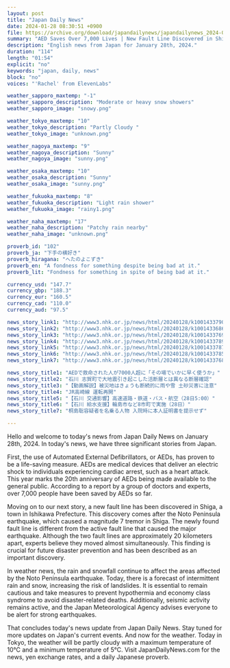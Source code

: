```yaml
---
layout: post
title: "Japan Daily News"
date: 2024-01-28 08:30:51 +0900
file: https://archive.org/download/japandailynews/japandailynews_2024-01-28.mp3
summary: "AED Saves Over 7,000 Lives | New Fault Line Discovered in Shiga | Continued Rain and Earthquake Activity, & more…"
description: "English news from Japan for January 28th, 2024."
duration: "114"
length: "01:54"
explicit: "no"
keywords: "japan, daily, news"
block: "no"
voices: "'Rachel' from ElevenLabs"

weather_sapporo_maxtemp: "-1"
weather_sapporo_description: "Moderate or heavy snow showers"
weather_sapporo_image: "snowy.png"

weather_tokyo_maxtemp: "10"
weather_tokyo_description: "Partly Cloudy "
weather_tokyo_image: "unknown.png"

weather_nagoya_maxtemp: "9"
weather_nagoya_description: "Sunny"
weather_nagoya_image: "sunny.png"

weather_osaka_maxtemp: "10"
weather_osaka_description: "Sunny"
weather_osaka_image: "sunny.png"

weather_fukuoka_maxtemp: "8"
weather_fukuoka_description: "Light rain shower"
weather_fukuoka_image: "rainy1.png"

weather_naha_maxtemp: "17"
weather_naha_description: "Patchy rain nearby"
weather_naha_image: "unknown.png"

proverb_id: "102"
proverb_ja: "下手の横好き"
proverb_hiragana: "へたのよこずき"
proverb_en: "A fondness for something despite being bad at it."
proverb_lit: "Fondness for something in spite of being bad at it."

currency_usd: "147.7"
currency_gbp: "188.3"
currency_eur: "160.5"
currency_cad: "110.0"
currency_aud: "97.5"

news_story_link1: "http://www3.nhk.or.jp/news/html/20240128/k10014337901000.html"
news_story_link2: "http://www3.nhk.or.jp/news/html/20240128/k10014336861000.html"
news_story_link3: "http://www3.nhk.or.jp/news/html/20240128/k10014337691000.html"
news_story_link4: "http://www3.nhk.or.jp/news/html/20240128/k10014337891000.html"
news_story_link5: "http://www3.nhk.or.jp/news/html/20240128/k10014337871000.html"
news_story_link6: "http://www3.nhk.or.jp/news/html/20240128/k10014337851000.html"
news_story_link7: "http://www3.nhk.or.jp/news/html/20240128/k10014337681000.html"

news_story_title1: "AEDで救命された人が7000人超に「その場でいかに早く使うか」"
news_story_title2: "石川 志賀町で大地震引き起こした活断層とは異なる断層確認"
news_story_title3: "【動画解説】被災地はきょうも断続的に雨や雪 土砂災害に注意"
news_story_title4: "JR高崎線 運転再開"
news_story_title5: "【石川 交通影響】高速道路・鉄道・バス・航空（28日5:00）"
news_story_title6: "【石川 給水支援】輪島市など8市町で実施（28日）"
news_story_title7: "桐島聡容疑者を名乗る人物 入院時に本人証明書を提示せず"

---
```


Hello and welcome to today's news from Japan Daily News on January 28th, 2024. In today's news, we have three significant stories from Japan.

First, the use of Automated External Defibrillators, or AEDs, has proven to be a life-saving measure. AEDs are medical devices that deliver an electric shock to individuals experiencing cardiac arrest, such as a heart attack. This year marks the 20th anniversary of AEDs being made available to the general public. According to a report by a group of doctors and experts, over 7,000 people have been saved by AEDs so far.

Moving on to our next story, a new fault line has been discovered in Shiga, a town in Ishikawa Prefecture. This discovery comes after the Noto Peninsula earthquake, which caused a magnitude 7 tremor in Shiga. The newly found fault line is different from the active fault line that caused the major earthquake. Although the two fault lines are approximately 20 kilometers apart, experts believe they moved almost simultaneously. This finding is crucial for future disaster prevention and has been described as an important discovery.

In weather news, the rain and snowfall continue to affect the areas affected by the Noto Peninsula earthquake. Today, there is a forecast of intermittent rain and snow, increasing the risk of landslides. It is essential to remain cautious and take measures to prevent hypothermia and economy class syndrome to avoid disaster-related deaths. Additionally, seismic activity remains active, and the Japan Meteorological Agency advises everyone to be alert for strong earthquakes.

That concludes today's news update from Japan Daily News. Stay tuned for more updates on Japan's current events. And now for the weather. Today in Tokyo, the weather will be partly cloudy with a maximum temperature of 10°C and a minimum temperature of 5°C.  Visit JapanDailyNews.com for the news, yen exchange rates, and a daily Japanese proverb.
